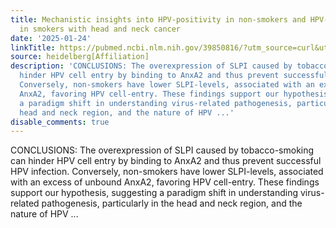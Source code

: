 ```yaml
---
title: Mechanistic insights into HPV-positivity in non-smokers and HPV-negativity
  in smokers with head and neck cancer
date: '2025-01-24'
linkTitle: https://pubmed.ncbi.nlm.nih.gov/39850816/?utm_source=curl&utm_medium=rss&utm_campaign=pubmed-2&utm_content=1FakS-2QOkCT8HsMOQP1bCRQ4YzyumYOmxmF0moLsQ3dFB1E9V&fc=20220326224207&ff=20250124170819&v=2.18.0.post9+e462414
source: heidelberg[Affiliation]
description: 'CONCLUSIONS: The overexpression of SLPI caused by tobacco-smoking can
  hinder HPV cell entry by binding to AnxA2 and thus prevent successful HPV infection.
  Conversely, non-smokers have lower SLPI-levels, associated with an excess of unbound
  AnxA2, favoring HPV cell-entry. These findings support our hypothesis, suggesting
  a paradigm shift in understanding virus-related pathogenesis, particularly in the
  head and neck region, and the nature of HPV ...'
disable_comments: true
---
```

CONCLUSIONS: The overexpression of SLPI caused by tobacco-smoking can hinder HPV cell entry by binding to AnxA2 and thus prevent successful HPV infection. Conversely, non-smokers have lower SLPI-levels, associated with an excess of unbound AnxA2, favoring HPV cell-entry. These findings support our hypothesis, suggesting a paradigm shift in understanding virus-related pathogenesis, particularly in the head and neck region, and the nature of HPV ...
